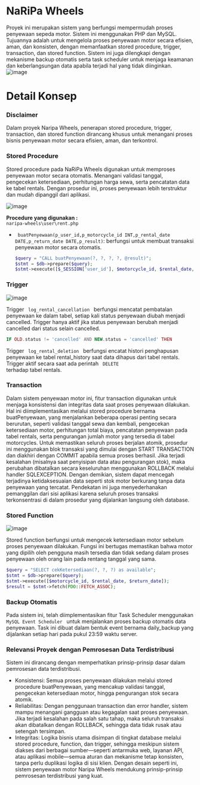 # NaRiPa Wheels
Proyek ini merupakan sistem yang berfungsi mempermudah proses penyewaan sepeda motor. Sistem ini menggunakan PHP dan MySQL. Tujuannya adalah untuk mengelola proses penyewaan motor secara efisien, aman, dan konsisten, dengan memanfaatkan stored procedure, trigger, transaction, dan stored function. Sistem ini juga dilengkapi dengan mekanisme backup otomatis serta task scheduler untuk menjaga keamanan dan keberlangsungan data apabila terjadi hal yang tidak diinginkan.
![image](https://github.com/user-attachments/assets/116a211b-9de5-493f-a5bc-bfc834d7af77)

# Detail Konsep

### Disclaimer
Dalam proyek Naripa Wheels, penerapan stored procedure, trigger, transaction, dan stored function dirancang khusus untuk menangani proses bisnis penyewaan motor secara efisien, aman, dan terkontrol.

### Stored Procedure 
Stored procedure pada NaRiPa Wheels digunakan untuk memproses penyewaan motor secara otomatis. Menangani validasi tanggal, pengecekan ketersediaan, perhitungan harga sewa, serta pencatatan data ke tabel rentals. Dengan prosedur ini, proses penyewaan lebih terstruktur dan mudah dipanggil dari aplikasi.

![image](https://github.com/user-attachments/assets/6dcaa58f-a6d0-46b6-bc39-958bdade2cd4)


**Procedure yang digunakan :**  
`naripa-wheels\user\rent.php`

- <code> buatPenyewaan(p_user_id,p_motorcycle_id INT,p_rental_date DATE,p_return_date DATE,p_result)</code>: berfungsi untuk membuat transaksi penyewaan motor secara otomatis. 
  ```php
  $query = "CALL buatPenyewaan(?, ?, ?, ?, @result)";
  $stmt = $db->prepare($query);
  $stmt->execute([$_SESSION['user_id'], $motorcycle_id, $rental_date, $return_date]); ```


### Trigger
![image](https://github.com/user-attachments/assets/3de0fcb8-3e1e-437c-afc1-1378e9618289)


Trigger <code> log_rental_cancellation </code> berfungsi mencatat pembatalan penyewaan ke dalam tabel, setiap kali status penyewaan diubah menjadi cancelled. Trigger hanya aktif jika status penyewaan berubah menjadi cancelled dari status selain cancelled.
 ```php
 IF OLD.status != 'cancelled' AND NEW.status = 'cancelled' THEN
```
Trigger <code> log_rental_deletion </code> berfungsi encatat histori penghapusan penyewaan ke tabel rental_history saat data dihapus dari tabel rentals. Trigger  aktif secara  saat ada perintah <code> DELETE </code> terhadap tabel rentals.
  

### Transaction
Dalam sistem penyewaan motor ini, fitur transaction digunakan untuk menjaga konsistensi dan integritas data saat proses penyewaan dilakukan. Hal ini diimplementasikan melalui stored procedure bernama buatPenyewaan, yang menjalankan beberapa operasi penting secara berurutan, seperti validasi tanggal sewa dan kembali, pengecekan ketersediaan motor, perhitungan total biaya, pencatatan penyewaan pada tabel rentals, serta pengurangan jumlah motor yang tersedia di tabel motorcycles. Untuk memastikan seluruh proses berjalan atomik, prosedur ini menggunakan blok transaksi yang dimulai dengan START TRANSACTION dan diakhiri dengan COMMIT apabila semua proses berhasil. Jika terjadi kesalahan (misalnya saat penyisipan data atau pengurangan stok), maka perubahan dibatalkan secara keseluruhan menggunakan ROLLBACK melalui handler SQLEXCEPTION. Dengan demikian, sistem dapat mencegah terjadinya ketidaksesuaian data seperti stok motor berkurang tanpa data penyewaan yang tercatat. Pendekatan ini juga menyederhanakan pemanggilan dari sisi aplikasi karena seluruh proses transaksi terkonsentrasi di dalam prosedur yang dijalankan langsung oleh database.


### Stored Function
![image](https://github.com/user-attachments/assets/cfb6bbd2-a008-4447-949d-b7ca50eafa83)


Stored function berfungsi untuk mengecek ketersediaan motor sebelum proses penyewaan dilakukan. Fungsi ini bertugas memastikan bahwa motor yang dipilih oleh pengguna masih tersedia dan tidak sedang dalam proses penyewaan oleh orang lain pada rentang tanggal yang sama.
```php
$query = "SELECT cekKetersediaan(?, ?, ?) as available";
$stmt = $db->prepare($query);
$stmt->execute([$motorcycle_id, $rental_date, $return_date]);
$result = $stmt->fetch(PDO::FETCH_ASSOC);
```

### Backup Otomatis
Pada sistem ini, telah diimplementasikan fitur Task Scheduler menggunakan <code> MySQL Event Scheduler </code> untuk menjalankan proses backup otomatis data penyewaan. Task ini dibuat dalam bentuk event bernama daily_backup yang dijalankan setiap hari pada pukul 23:59 waktu server.

### Relevansi Proyek dengan Pemrosesan Data Terdistribusi
Sistem ini dirancang dengan memperhatikan prinsip-prinsip dasar dalam pemrosesan data terdistribusi.
- Konsistensi: Semua proses penyewaan dilakukan melalui stored procedure buatPenyewaan, yang mencakup validasi tanggal, pengecekan ketersediaan motor, hingga pengurangan stok secara atomik.
- Reliabilitas: Dengan penggunaan transaction dan error handler, sistem mampu menangani gangguan atau kegagalan saat proses penyewaan. Jika terjadi kesalahan pada salah satu tahap, maka seluruh transaksi akan dibatalkan dengan ROLLBACK, sehingga data tidak rusak atau setengah tersimpan.
- Integritas: Logika bisnis utama disimpan di tingkat database melalui stored procedure, function, dan trigger, sehingga meskipun sistem diakses dari berbagai sumber—seperti antarmuka web, layanan API, atau aplikasi mobile—semua aturan dan mekanisme tetap konsisten, tanpa perlu duplikasi logika di sisi klien.
Dengan desain seperti ini, sistem penyewaan motor Naripa Wheels mendukung prinsip-prinsip pemrosesan terdistribusi yang kuat.






